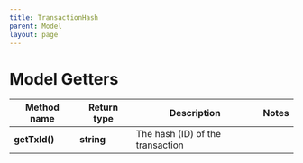 ```yaml
---
title: TransactionHash
parent: Model
layout: page
---
```


# Model Getters

Method name | Return type | Description | Notes
------------ | ------------- | ------------- | -------------
**getTxId()** | **string** | The hash (ID) of the transaction |

